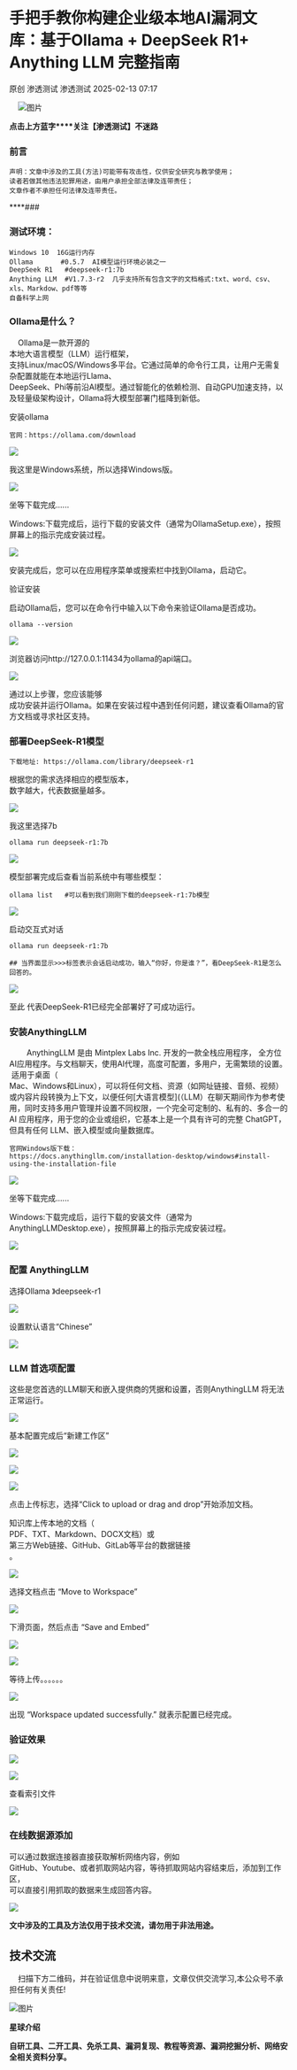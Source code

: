 #  手把手教你构建企业级本地AI漏洞文库：基于Ollama + DeepSeek R1+ Anything LLM 完整指南   
原创 渗透测试  渗透测试   2025-02-13 07:17  
  
    ![图片](https://mmbiz.qpic.cn/sz_mmbiz_png/x5oSJqsiavIibT7zN5Ng0riatokZjibdOsdaJUAT8KkH6RXEKlPPqz3dT7pvlWIEH0wWsOD6ic0zb3cZUvHv0ANHjBg/640?wx_fmt=other&wxfrom=5&wx_lazy=1&wx_co=1&tp=webp "")  
  
  
**点击上方蓝字****关注【渗透测试】不迷路**  
  
  
  
### 前言  
```
声明：文章中涉及的工具(方法)可能带有攻击性，仅供安全研究与教学使用；
读者若做其他违法犯罪用途，由用户承担全部法律及连带责任；
文章作者不承担任何法律及连带责任。
```  
  
  
****###   
### 测试环境：  
```
Windows 10  16G运行内存
Ollama       #0.5.7  AI模型运行环境必装之一
DeepSeek R1   #deepseek-r1:7b
Anything LLM  #V1.7.3-r2  几乎支持所有包含文字的文档格式:txt、word、csv、xls、Markdow、pdf等等
自备科学上网
```  
### Ollama是什么？  
  
    Ollama是一款开源的  
本地大语言模型（LLM）运行框架，  
支持Linux/macOS/Windows多平台。它通过简单的命令行工具，让用户无需复杂配置就能在本地运行Llama、  
DeepSeek、Phi等前沿AI模型。通过智能化的依赖检测、自动GPU加速支持，以及轻量级架构设计，Ollama将大模型部署门槛降到新低。  
  
安装ollama  
```
官网：https://ollama.com/download
```  
  
![](https://mmbiz.qpic.cn/sz_mmbiz_png/z3TOtprWtZ9HE2dMF0I8ibxkmQohicXf7q4j83WGbg4fye5tYPfDgIncrB8POW7wdOibNacECGHxVkPibaArxWnRvQ/640?wx_fmt=png&from=appmsg "")  
  
我这里是Windows系统，所以选择Windows版。  
  
![](https://mmbiz.qpic.cn/sz_mmbiz_png/z3TOtprWtZ9HE2dMF0I8ibxkmQohicXf7qhNibNslB7G8cg39EqoiaxAGnJ24DH6jfaSHR5uJFZc03C2GyaSVGeNbw/640?wx_fmt=png&from=appmsg "")  
  
坐等下载完成......  
  
Windows:下载完成后，运行下载的安装文件（通常为OllamaSetup.exe），按照屏幕上的指示完成安装过程。  
  
![](https://mmbiz.qpic.cn/sz_mmbiz_png/z3TOtprWtZ9HE2dMF0I8ibxkmQohicXf7qOrTkicPt7gTftyRsDFVicMoQDp5TicwzC8WqYalGgB4FlxXaWlLkJwvYA/640?wx_fmt=png&from=appmsg "")  
  
安装完成后，您可以在应用程序菜单或搜索栏中找到Ollama，启动它。  
  
验证安装  
  
启动Ollama后，您可以在命令行中输入以下命令来验证Ollama是否成功。  
```
ollama --version
```  
  
![](https://mmbiz.qpic.cn/sz_mmbiz_png/z3TOtprWtZ9HE2dMF0I8ibxkmQohicXf7qQqfKdynODVfgNZfWxQGp5dtcnPC2hFmibHBhAUq3e37pex1vTQfGKKg/640?wx_fmt=png&from=appmsg "")  
  
浏览器访问http://127.0.0.1:11434为ollama的api端口。  
  
![](https://mmbiz.qpic.cn/sz_mmbiz_png/z3TOtprWtZ9HE2dMF0I8ibxkmQohicXf7qSPAibIVby0bHdFmATvcFKp9nI1LxbM7gwJvb4LsyhmzyPH7KhuYk1Nw/640?wx_fmt=png&from=appmsg "")  
  
通过以上步骤，您应该能够  
成功安装并运行Ollama。如果在安装过程中遇到任何问题，建议查看Ollama的官方文档或寻求社区支持。  
### 部署DeepSeek-R1模型  
```
下载地址: https://ollama.com/library/deepseek-r1
```  
  
根据您的需求选择相应的模型版本，  
数字越大，代表数据量越多。  
  
![](https://mmbiz.qpic.cn/sz_mmbiz_png/z3TOtprWtZ9HE2dMF0I8ibxkmQohicXf7qEwn5CpvbzJU4nrL6Orh6dCsS0596W5NZt8hzU2xIApZmVsqvNZhHFg/640?wx_fmt=png&from=appmsg "")  
  
我这里选择7b  
```
ollama run deepseek-r1:7b
```  
  
![](https://mmbiz.qpic.cn/sz_mmbiz_png/z3TOtprWtZ9HE2dMF0I8ibxkmQohicXf7qtMibwqQpJ8OKC8MMulFiclKTEsN79EmJUXAd5M1LX3AxDwngS0kOIhrA/640?wx_fmt=png&from=appmsg "")  
  
模型部署完成后查看当前系统中有哪些模型：  
```
ollama list   #可以看到我们刚刚下载的deepseek-r1:7b模型
```  
  
![](https://mmbiz.qpic.cn/sz_mmbiz_png/z3TOtprWtZ9HE2dMF0I8ibxkmQohicXf7qJpXAtKq6JRDk1uKd8PooxS7horN7lSaQcZHOIqlBRr4HwibkKJrbzyQ/640?wx_fmt=png&from=appmsg "")  
  
启动交互式对话  
```
ollama run deepseek-r1:7b

## 当界面显示>>>标签表示会话启动成功，输入“你好，你是谁？”，看DeepSeek-R1是怎么回答的。
```  
  
![](https://mmbiz.qpic.cn/sz_mmbiz_jpg/z3TOtprWtZ9HE2dMF0I8ibxkmQohicXf7qUOpdsqaBVYXve5fAhr2FY0S4ibaia9roB57IXWibufH3RUMDR7MRVicuwA/640?wx_fmt=jpeg "")  
  
至此 代表DeepSeek-R1已经完全部署好了可成功运行。  
### 安装AnythingLLM  
  
        AnythingLLM 是由 Mintplex Labs Inc. 开发的一款全栈应用程序， 全方位AI应用程序。与文档聊天，使用AI代理，高度可配置，多用户，无需繁琐的设置。  适用于桌面（  
Mac、Windows和Linux），可以将任何文档、资源（如网址链接、音频、视频）或内容片段转换为上下文，以便任何[大语言模型](（LLM）在聊天期间作为参考使用，同时支持多用户管理并设置不同权限，一个完全可定制的、私有的、多合一的 AI 应用程序，用于您的企业或组织，它基本上是一个具有许可的完整 ChatGPT，但具有任何 LLM、嵌入模型或向量数据库。  
```
官网Windows版下载：
https://docs.anythingllm.com/installation-desktop/windows#install-using-the-installation-file
```  
  
![](https://mmbiz.qpic.cn/sz_mmbiz_png/z3TOtprWtZ9HE2dMF0I8ibxkmQohicXf7qyms78Wm0qhJdUKPB39KmmneKkZocqMz38IuZ2l1tLj1A9ibhG45lV4Q/640?wx_fmt=png&from=appmsg "")  
  
坐等下载完成......  
  
Windows:下载完成后，运行下载的安装文件（通常为AnythingLLMDesktop.exe），按照屏幕上的指示完成安装过程。  
  
![](https://mmbiz.qpic.cn/sz_mmbiz_png/z3TOtprWtZ9HE2dMF0I8ibxkmQohicXf7qS68QBjXeXiaaupBicujxRTzgkicO7pCHzFPShd8YEGcPfLK46FN4yTSiaw/640?wx_fmt=png&from=appmsg "")  
### 配置 AnythingLLM  
  
选择Ollama 》deepseek-r1  
  
![](https://mmbiz.qpic.cn/sz_mmbiz_png/z3TOtprWtZ9HE2dMF0I8ibxkmQohicXf7q2ujibic6xdtA6WHneucibnNyvreCtouEIR0tiaFa2AeXp93ibQN22X3ezkw/640?wx_fmt=png&from=appmsg "")  
  
设置默认语言“Chinese”  
  
![](https://mmbiz.qpic.cn/sz_mmbiz_png/z3TOtprWtZ9HE2dMF0I8ibxkmQohicXf7qjib8cZKl4HqicOkN8ubFR33fciaxUgWLm5I64PH91V1cZOQPfTsUAofSQ/640?wx_fmt=png&from=appmsg "")  
### LLM 首选项配置  
  
这些是您首选的LLM聊天和嵌入提供商的凭据和设置，否则AnythingLLM 将无法正常运行。  
  
![](https://mmbiz.qpic.cn/sz_mmbiz_png/z3TOtprWtZ9HE2dMF0I8ibxkmQohicXf7qUJyib0aKaibiaWa2qbtOVYWykrkMHQJXiao1tdYSkPHVzb9caEfqo3Qt7w/640?wx_fmt=png&from=appmsg "")  
  
基本配置完成后“新建工作区”  
  
![](https://mmbiz.qpic.cn/sz_mmbiz_png/z3TOtprWtZ9HE2dMF0I8ibxkmQohicXf7q0ZlficnOWxQOUyORRyd4HCjL8XTsVxItZTiccUdjh98JggzwqIF1fpGA/640?wx_fmt=png&from=appmsg "")  
  
![](https://mmbiz.qpic.cn/sz_mmbiz_png/z3TOtprWtZ9HE2dMF0I8ibxkmQohicXf7qCKk3YibcdXd4FaiaWYrdrwTicQtuh97l1PFGdTaibm3mqjooluFgFb1kOg/640?wx_fmt=png&from=appmsg "")  
  
![](https://mmbiz.qpic.cn/sz_mmbiz_png/z3TOtprWtZ9HE2dMF0I8ibxkmQohicXf7qBUXBfGsajb8KgVmhrV7TWStNcwBhyvfOTebibzBtqMswIuLicTFTGxyg/640?wx_fmt=png&from=appmsg "")  
  
点击上传标志，选择“Click to upload or drag and drop”开始添加文档。  
  
知识库上传本地的文档（  
PDF、TXT、Markdown‌、DOCX‌文档）或  
第三方Web链接、GitHub、GitLab等平台的数据链接  
。  
  
![](https://mmbiz.qpic.cn/sz_mmbiz_png/z3TOtprWtZ9HE2dMF0I8ibxkmQohicXf7qOX6icYyo7fb62ORrjh4JFianXp8qoatkgBAu7tl0Yexkyv5rd8rJJTlA/640?wx_fmt=png&from=appmsg "")  
  
选择文档点击 “Move to Workspace”  
  
![](https://mmbiz.qpic.cn/sz_mmbiz_png/z3TOtprWtZ9HE2dMF0I8ibxkmQohicXf7qzjsEIxeC2WSKibHBQnicfrl3Js6KtvIJNLvVY9xCUmCJVYOPjlVBJKBw/640?wx_fmt=png&from=appmsg "")  
  
下滑页面，然后点击 “Save and Embed”  
  
![](https://mmbiz.qpic.cn/sz_mmbiz_png/z3TOtprWtZ9HE2dMF0I8ibxkmQohicXf7qFOSiayhV7LWXEuMTrPc1CBZlD9nSXA2cQvBnXTdcKNnPfZFCjREcriaA/640?wx_fmt=png&from=appmsg "")  
  
![](https://mmbiz.qpic.cn/sz_mmbiz_jpg/z3TOtprWtZ9HE2dMF0I8ibxkmQohicXf7qRBteKLEFbZfa3a9YCWhgoSEnHf6tibj9Go3aR34XbxIaGSHwLW8LB6w/640?wx_fmt=jpeg "")  
  
等待上传。。。。。。  
  
![](https://mmbiz.qpic.cn/sz_mmbiz_png/z3TOtprWtZ9HE2dMF0I8ibxkmQohicXf7qibyL0bVajfwcyP8gt9tjiaRDPDNm5aLXKfxU3fzk4ZwjPmcia0iaFUgvibg/640?wx_fmt=png&from=appmsg "")  
  
出现 “Workspace updated successfully.” 就表示配置已经完成。  
### 验证效果  
  
![](https://mmbiz.qpic.cn/sz_mmbiz_png/z3TOtprWtZ9HE2dMF0I8ibxkmQohicXf7qtu5Z35ibLPvpOfSlwNjgicujARpyoiaPMJicsHcsQbPib7C6pVXPsNE5ibtw/640?wx_fmt=png&from=appmsg "")  
  
![](https://mmbiz.qpic.cn/sz_mmbiz_png/z3TOtprWtZ9HE2dMF0I8ibxkmQohicXf7qIJibOMSVHnWE4shQ92fGzRyP5VnynibywLeeo1hjCiar669W2BRTNTf7g/640?wx_fmt=png&from=appmsg "")  
  
查看索引文件  
  
![](https://mmbiz.qpic.cn/sz_mmbiz_png/z3TOtprWtZ9HE2dMF0I8ibxkmQohicXf7qhyNibNvRpibWb730P74gK7NsTN1ymDVoibjrh10vLVg1VQBCLy1jj5FxQ/640?wx_fmt=png&from=appmsg "")  
### 在线数据源添加  
  
可以通过数据连接器直接获取解析网络内容，例如  
GitHub、Youtube、或者抓取网站内容，等待抓取网站内容结束后，添加到工作区，  
可以直接引用抓取的数据来生成回答内容。  
  
![](https://mmbiz.qpic.cn/sz_mmbiz_png/z3TOtprWtZ9HE2dMF0I8ibxkmQohicXf7qsmzicjHIKK6QS0ibVzR4XFDw4iboq7Dmf4q1e0w7vnUOcHvhoTxFnVZTA/640?wx_fmt=png&from=appmsg "")  
  
**文中涉及的工具及方法仅用于技术交流，请勿用于非法用途。**  
  
  
## 技术交流  
  
    扫描下方二维码，并在验证信息中说明来意，文章仅供交流学习,本公众号不承担任何有关责任!  
  
![图片](https://mmbiz.qpic.cn/mmbiz_jpg/z3TOtprWtZibxicaHzm6icoKWFPFB9gcBcv3aWA5wEMcgOXfZpDoqgYicfibMPBzx2Jle7p28TWsEGCdgwsDRwhUy2w/640?wx_fmt=other&wxfrom=5&wx_lazy=1&wx_co=1&tp=webp "")  
  
**星球介绍**  
  
**自研工具、二开工具、免杀工具、漏洞复现、教程等资源、漏洞挖掘分析、网络安全相关资料分享。**  
  
  
  
